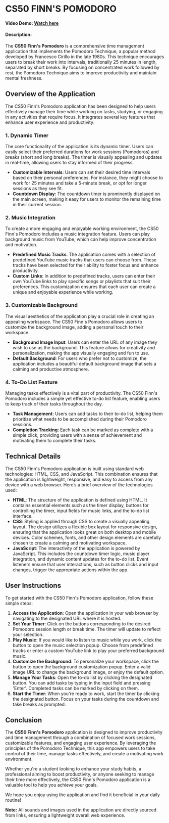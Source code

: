 # CS50 FINN'S POMODORO
#### Video Demo: [Watch here](https://youtu.be/lAXf29-Qt1g)
#### Description:
The **CS50 Finn's Pomodoro** is a comprehensive time management application that implements the Pomodoro Technique, a popular method developed by Francesco Cirillo in the late 1980s. This technique encourages users to break their work into intervals, traditionally 25 minutes in length, separated by short breaks. By focusing on concentrated work followed by rest, the Pomodoro Technique aims to improve productivity and maintain mental freshness.

## Overview of the Application
The CS50 Finn's Pomodoro application has been designed to help users effectively manage their time while working on tasks, studying, or engaging in any activities that require focus. It integrates several key features that enhance user experience and productivity:

### 1. Dynamic Timer
The core functionality of the application is its dynamic timer. Users can easily select their preferred durations for work sessions (Pomodoros) and breaks (short and long breaks). The timer is visually appealing and updates in real-time, allowing users to stay informed of their progress.

- **Customizable Intervals**: Users can set their desired time intervals based on their personal preferences. For instance, they might choose to work for 25 minutes and take a 5-minute break, or opt for longer sessions as they see fit.
- **Countdown Display**: The countdown timer is prominently displayed on the main screen, making it easy for users to monitor the remaining time in their current session.

### 2. Music Integration
To create a more engaging and enjoyable working environment, the CS50 Finn's Pomodoro includes a music integration feature. Users can play background music from YouTube, which can help improve concentration and motivation.

- **Predefined Music Tracks**: The application comes with a selection of predefined YouTube music tracks that users can choose from. These tracks have been selected for their ability to foster focus and enhance productivity.
- **Custom Links**: In addition to predefined tracks, users can enter their own YouTube links to play specific songs or playlists that suit their preferences. This customization ensures that each user can create a unique and enjoyable experience while working.

### 3. Customizable Background
The visual aesthetics of the application play a crucial role in creating an appealing workspace. The CS50 Finn's Pomodoro allows users to customize the background image, adding a personal touch to their workspace.

- **Background Image Input**: Users can enter the URL of any image they wish to use as the background. This feature allows for creativity and personalization, making the app visually engaging and fun to use.
- **Default Background**: For users who prefer not to customize, the application includes a beautiful default background image that sets a calming and productive atmosphere.

### 4. To-Do List Feature
Managing tasks effectively is a vital part of productivity. The CS50 Finn's Pomodoro includes a simple yet effective to-do list feature, enabling users to keep track of their tasks throughout the day.

- **Task Management**: Users can add tasks to their to-do list, helping them prioritize what needs to be accomplished during their Pomodoro sessions.
- **Completion Tracking**: Each task can be marked as complete with a simple click, providing users with a sense of achievement and motivating them to complete their tasks.

## Technical Details
The CS50 Finn's Pomodoro application is built using standard web technologies: HTML, CSS, and JavaScript. This combination ensures that the application is lightweight, responsive, and easy to access from any device with a web browser. Here’s a brief overview of the technologies used:

- **HTML**: The structure of the application is defined using HTML. It contains essential elements such as the timer display, buttons for controlling the timer, input fields for music links, and the to-do list interface.
- **CSS**: Styling is applied through CSS to create a visually appealing layout. The design utilizes a flexible box layout for responsive design, ensuring that the application looks great on both desktop and mobile devices. Color schemes, fonts, and other design elements are carefully chosen to create a calming and motivating workspace.
- **JavaScript**: The interactivity of the application is powered by JavaScript. This includes the countdown timer logic, music player integration, and dynamic content updates for the to-do list. Event listeners ensure that user interactions, such as button clicks and input changes, trigger the appropriate actions within the app.

## User Instructions
To get started with the CS50 Finn's Pomodoro application, follow these simple steps:

1. **Access the Application**: Open the application in your web browser by navigating to the designated URL where it is hosted.
2. **Set Your Timer**: Click on the buttons corresponding to the desired Pomodoro session length or break time. The timer will update to reflect your selection.
3. **Play Music**: If you would like to listen to music while you work, click the button to open the music selection popup. Choose from predefined tracks or enter a custom YouTube link to play your preferred background music.
4. **Customize the Background**: To personalize your workspace, click the button to open the background customization popup. Enter a valid image URL to change the background image, or enjoy the default option.
5. **Manage Your Tasks**: Open the to-do list by clicking the designated button. You can add tasks by typing in the input field and pressing 'Enter'. Completed tasks can be marked by clicking on them.
6. **Start the Timer**: When you're ready to work, start the timer by clicking the designated button. Focus on your tasks during the countdown and take breaks as prompted.

## Conclusion
The **CS50 Finn's Pomodoro** application is designed to improve productivity and time management through a combination of focused work sessions, customizable features, and engaging user experience. By leveraging the principles of the Pomodoro Technique, this app empowers users to take control of their time, manage tasks effectively, and create a motivating work environment.

Whether you're a student looking to enhance your study habits, a professional aiming to boost productivity, or anyone seeking to manage their time more effectively, the CS50 Finn's Pomodoro application is a valuable tool to help you achieve your goals.

We hope you enjoy using the application and find it beneficial in your daily routine!

**Note:** All sounds and images used in the application are directly sourced from links, ensuring a lightweight overall web experience.
